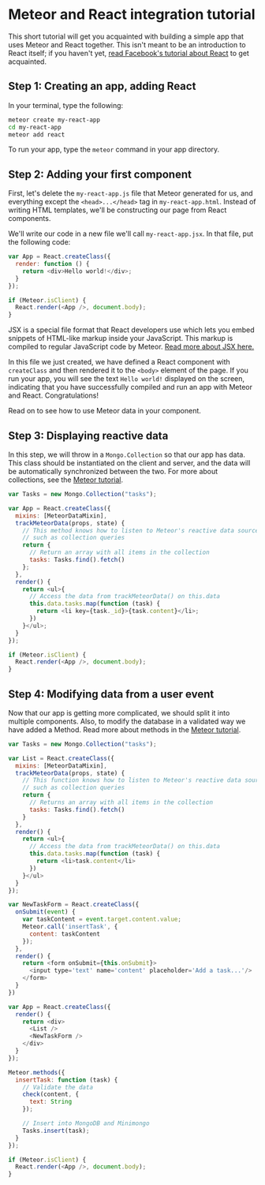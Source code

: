 <h1>Meteor and React integration tutorial</h1>

This short tutorial will get you acquainted with building a simple app that uses Meteor and React together. This isn't meant to be an introduction to React itself; if you haven't yet, [read Facebook's tutorial about React](https://facebook.github.io/react/docs/tutorial.html) to get acquainted.

## Step 1: Creating an app, adding React

In your terminal, type the following:

```sh
meteor create my-react-app
cd my-react-app
meteor add react
```

To run your app, type the `meteor` command in your app directory.

## Step 2: Adding your first component

First, let's delete the `my-react-app.js` file that Meteor generated for us, and everything except the `<head>...</head>` tag in `my-react-app.html`. Instead of writing HTML templates, we'll be constructing our page from React components.

We'll write our code in a new file we'll call `my-react-app.jsx`. In that file, put the following code:

```js
var App = React.createClass({
  render: function () {
    return <div>Hello world!</div>;
  }
});

if (Meteor.isClient) {
  React.render(<App />, document.body);
}
```

JSX is a special file format that React developers use which lets you embed snippets of HTML-like markup inside your JavaScript. This markup is compiled to regular JavaScript code by Meteor. [Read more about JSX here.](jsx.md)

In this file we just created, we have defined a React component with `createClass` and then rendered it to the `<body>` element of the page. If you run your app, you will see the text `Hello world!` displayed on the screen, indicating that you have successfully compiled and run an app with Meteor and React. Congratulations!

Read on to see how to use Meteor data in your component.

## Step 3: Displaying reactive data

In this step, we will throw in a `Mongo.Collection` so that our app has data. This class should be instantiated on the client and server, and the data will be automatically synchronized between the two. For more about collections, see the [Meteor tutorial](https://www.meteor.com/try/3).

```js
var Tasks = new Mongo.Collection("tasks");

var App = React.createClass({
  mixins: [MeteorDataMixin],
  trackMeteorData(props, state) {
    // This method knows how to listen to Meteor's reactive data sources,
    // such as collection queries
    return {
      // Return an array with all items in the collection
      tasks: Tasks.find().fetch()
    };
  },
  render() {
    return <ul>{
      // Access the data from trackMeteorData() on this.data
      this.data.tasks.map(function (task) {
        return <li key={task._id}>{task.content}</li>;
      })
    }</ul>;
  }
});

if (Meteor.isClient) {
  React.render(<App />, document.body);
}
```

## Step 4: Modifying data from a user event

Now that our app is getting more complicated, we should split it into multiple components. Also, to modify the database in a validated way we have added a Method. Read more about methods in the [Meteor tutorial](https://www.meteor.com/try/10).

```js
var Tasks = new Mongo.Collection("tasks");

var List = React.createClass({
  mixins: [MeteorDataMixin],
  trackMeteorData(props, state) {
    // This function knows how to listen to Meteor's reactive data sources,
    // such as collection queries
    return {
      // Returns an array with all items in the collection
      tasks: Tasks.find().fetch()
    }
  },
  render() {
    return <ul>{
      // Access the data from trackMeteorData() on this.data
      this.data.tasks.map(function (task) {
        return <li>task.content</li>
      })
    }</ul>
  }
});

var NewTaskForm = React.createClass({
  onSubmit(event) {
    var taskContent = event.target.content.value;
    Meteor.call('insertTask', {
      content: taskContent
    });
  },
  render() {
    return <form onSubmit={this.onSubmit}>
      <input type='text' name='content' placeholder='Add a task...'/>
    </form>
  }
})

var App = React.createClass({
  render() {
    return <div>
      <List />
      <NewTaskForm />
    </div>
  }
});

Meteor.methods({
  insertTask: function (task) {
    // Validate the data
    check(content, {
      text: String
    });

    // Insert into MongoDB and Minimongo
    Tasks.insert(task);
  }
});

if (Meteor.isClient) {
  React.render(<App />, document.body);
}
```
